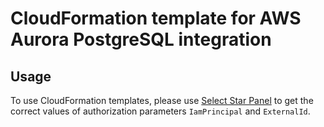 # CloudFormation template for AWS Aurora PostgreSQL integration

## Usage

To use CloudFormation templates, please use [Select Star Panel](https://app.selectstar.com/) to get the correct values of authorization parameters `IamPrincipal` and `ExternalId`.
